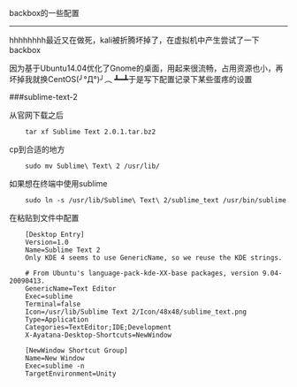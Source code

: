 
backbox的一些配置
<!--more -->

<hr/>
hhhhhhhh最近又在做死，kali被折腾坏掉了，在虚拟机中产生尝试了一下backbox

因为基于Ubuntu14.04优化了Gnome的桌面，用起来很流畅，占用资源也小，再坏掉我就换CentOS(╯°Д°)╯︵ ┻━┻于是写下配置记录下某些蛋疼的设置


###sublime-text-2

从官网下载之后
```
    tar xf Sublime Text 2.0.1.tar.bz2
```
cp到合适的地方
```
    sudo mv Sublime\ Text\ 2 /usr/lib/
```
如果想在终端中使用sublime
```
    sudo ln -s /usr/lib/Sublime\ Text\ 2/sublime_text /usr/bin/sublime
```
在粘贴到文件中配置
```
    [Desktop Entry]
    Version=1.0
    Name=Sublime Text 2
    Only KDE 4 seems to use GenericName, so we reuse the KDE strings.

    # From Ubuntu's language-pack-kde-XX-base packages, version 9.04-20090413.
    GenericName=Text Editor
    Exec=sublime
    Terminal=false
    Icon=/usr/lib/Sublime Text 2/Icon/48x48/sublime_text.png
    Type=Application
    Categories=TextEditor;IDE;Development
    X-Ayatana-Desktop-Shortcuts=NewWindow
           
    [NewWindow Shortcut Group]
    Name=New Window
    Exec=sublime -n
    TargetEnvironment=Unity
```
